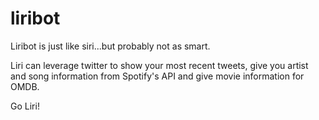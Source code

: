 # liribot
Liribot is just like siri...but probably not as smart.

Liri can leverage twitter to show your most recent tweets, give you artist and song information from Spotify's API and give movie information for OMDB.  

Go Liri!
